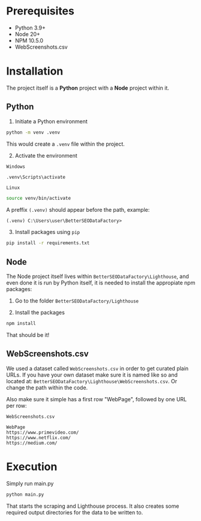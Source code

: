 # Prerequisites

- Python 3.9+
- Node 20+
- NPM 10.5.0
- WebScreenshots.csv

# Installation

The project itself is a **Python** project with a **Node** project within it.

## Python

1. Initiate a Python environment

```sh
python -m venv .venv
```

This would create a `.venv` file within the project.

2. Activate the environment

`Windows`

```sh
.venv\Scripts\activate
```

`Linux`

```sh
source venv/bin/activate
```

A preffix `(.venv)` should appear before the path, example:

`(.venv) C:\Users\user\BetterSEODataFactory>`

3. Install packages using `pip`

```sh
pip install -r requirements.txt
```

## Node

The Node project itself lives within `BetterSEODataFactory\Lighthouse`, and even done it is run by Python itself, it is needed to install the appropiate npm packages:

1. Go to the folder `BetterSEODataFactory/Lighthouse`

2. Install the packages

```sh
npm install
```

That should be it!

## WebScreenshots.csv

We used a dataset called `WebScreenshots.csv` in order to get curated plain URLs. If you have your own dataset make sure it is named like so and located at: `BetterSEODataFactory\Lighthouse\WebScreenshots.csv`. Or change the path within the code.

Also make sure it simple has a first row "WebPage", followed by one URL per row:

`WebScreenshots.csv`
```
WebPage
https://www.primevideo.com/
https://www.netflix.com/
https://medium.com/
```

# Execution

Simply run main.py

```sh
python main.py
```

That starts the scraping and Lighthouse process. It also creates some required output directories for the data to be written to.
